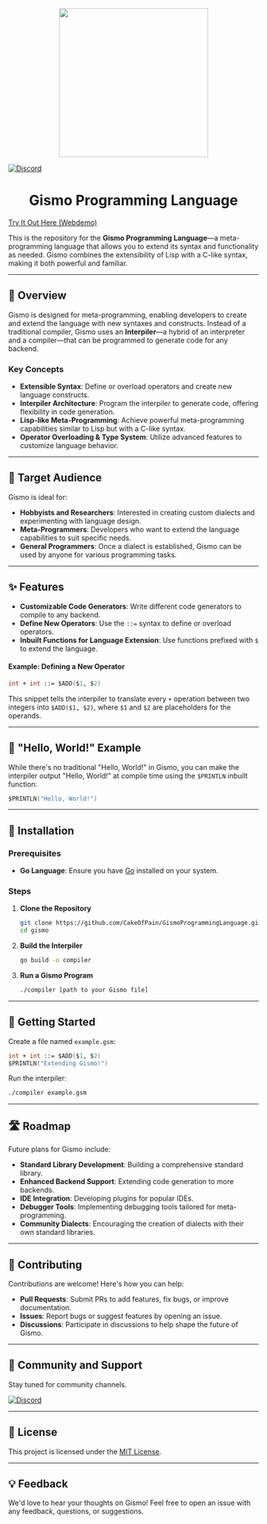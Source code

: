 
<center><img src="https://github.com/user-attachments/assets/0b8bf36a-f7fa-447d-98c6-4eb2b9c3f50c" width="300"></center>

[![Discord](https://img.shields.io/discord/1320114447292960868.svg?label=Discord&logo=discord&color=7289DA)](https://discord.gg/D3uuNRYZpb)

<center><h1>Gismo Programming Language</h1></center>

[Try It Out Here (Webdemo)](https://gismo-online-compiler.pages.dev)


This is the repository for the **Gismo Programming Language**—a meta-programming language that allows you to extend its syntax and functionality as needed. Gismo combines the extensibility of Lisp with a C-like syntax, making it both powerful and familiar.

---

## 🚀 Overview

Gismo is designed for meta-programming, enabling developers to create and extend the language with new syntaxes and constructs. Instead of a traditional compiler, Gismo uses an **Interpiler**—a hybrid of an interpreter and a compiler—that can be programmed to generate code for any backend.

### Key Concepts

- **Extensible Syntax**: Define or overload operators and create new language constructs.
- **Interpiler Architecture**: Program the interpiler to generate code, offering flexibility in code generation.
- **Lisp-like Meta-Programming**: Achieve powerful meta-programming capabilities similar to Lisp but with a C-like syntax.
- **Operator Overloading & Type System**: Utilize advanced features to customize language behavior.

---

## 👥 Target Audience

Gismo is ideal for:

- **Hobbyists and Researchers**: Interested in creating custom dialects and experimenting with language design.
- **Meta-Programmers**: Developers who want to extend the language capabilities to suit specific needs.
- **General Programmers**: Once a dialect is established, Gismo can be used by anyone for various programming tasks.

---

## ✨ Features

- **Customizable Code Generators**: Write different code generators to compile to any backend.
- **Define New Operators**: Use the `::=` syntax to define or overload operators.
- **Inbuilt Functions for Language Extension**: Use functions prefixed with `$` to extend the language.

#### Example: Defining a New Operator

```fsharp
int + int ::= $ADD($1, $2)
```

This snippet tells the interpiler to translate every `+` operation between two integers into `$ADD($1, $2)`, where `$1` and `$2` are placeholders for the operands.

---

## 📝 "Hello, World!" Example

While there's no traditional "Hello, World!" in Gismo, you can make the interpiler output "Hello, World!" at compile time using the `$PRINTLN` inbuilt function:

```fsharp
$PRINTLN("Hello, World!")
```

---

## 🔧 Installation

### Prerequisites

- **Go Language**: Ensure you have [Go](https://golang.org/dl/) installed on your system.

### Steps

1. **Clone the Repository**

   ```bash
   git clone https://github.com/CakeOfPain/GismoProgrammingLanguage.git
   cd gismo
   ```

2. **Build the Interpiler**

   ```bash
   go build -o compiler
   ```

3. **Run a Gismo Program**

   ```bash
   ./compiler [path to your Gismo file]
   ```

---

## 🌟 Getting Started

Create a file named `example.gsm`:

```fsharp
int + int ::= $ADD($1, $2)
$PRINTLN("Extending Gismo!")
```

Run the interpiler:

```bash
./compiler example.gsm
```

---

## 🛣️ Roadmap

Future plans for Gismo include:

- **Standard Library Development**: Building a comprehensive standard library.
- **Enhanced Backend Support**: Extending code generation to more backends.
- **IDE Integration**: Developing plugins for popular IDEs.
- **Debugger Tools**: Implementing debugging tools tailored for meta-programming.
- **Community Dialects**: Encouraging the creation of dialects with their own standard libraries.

---

## 🤝 Contributing

Contributions are welcome! Here's how you can help:

- **Pull Requests**: Submit PRs to add features, fix bugs, or improve documentation.
- **Issues**: Report bugs or suggest features by opening an issue.
- **Discussions**: Participate in discussions to help shape the future of Gismo.

---

## 📢 Community and Support

Stay tuned for community channels.

[![Discord](https://img.shields.io/discord/1320114447292960868.svg?label=Discord&logo=discord&color=7289DA)](https://discord.gg/D3uuNRYZpb)


---

## 📄 License

This project is licensed under the [MIT License](LICENSE).

---

## 💡 Feedback

We'd love to hear your thoughts on Gismo! Feel free to open an issue with any feedback, questions, or suggestions.
